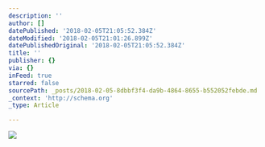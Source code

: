```yaml
---
description: ''
author: []
datePublished: '2018-02-05T21:05:52.384Z'
dateModified: '2018-02-05T21:01:26.899Z'
datePublishedOriginal: '2018-02-05T21:05:52.384Z'
title: ''
publisher: {}
via: {}
inFeed: true
starred: false
sourcePath: _posts/2018-02-05-8dbbf3f4-da9b-4864-8655-b552052febde.md
_context: 'http://schema.org'
_type: Article

---
```

![](https://the-grid-user-content.s3-us-west-2.amazonaws.com/b997a5eb-5603-4bdb-8a76-4083395bc67a.jpg)
